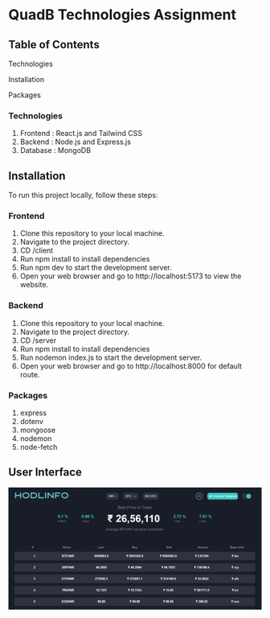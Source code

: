 # QuadB Technologies Assignment

## Table of Contents

Technologies

Installation

Packages

### Technologies

1. Frontend : React.js and Tailwind CSS
2. Backend  : Node.js and Express.js
3. Database : MongoDB


## Installation

To run this project locally, follow these steps:

### Frontend

1. Clone this repository to your local machine.
2. Navigate to the project directory.
3. CD /client  
4. Run npm install to install dependencies
4. Run npm dev to start the development server.
6. Open your web browser and go to http://localhost:5173 to view the website.

### Backend 

1. Clone this repository to your local machine.
2. Navigate to the project directory.
3. CD /server  
4. Run npm install to install dependencies
5. Run nodemon index.js to start the development server.
6. Open your web browser and go to http://localhost:8000 for default route.

### Packages

1. express
2. dotenv
3. mongoose
4. nodemon
5. node-fetch

## User Interface

![alt text](client/src/assets/ui.png)